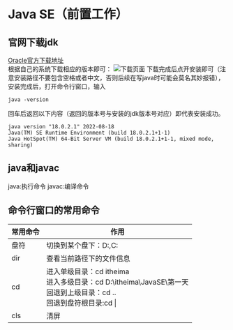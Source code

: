 # Java SE（前置工作）
## 官网下载jdk
[Oracle官方下载地址](https://www.oracle.com/java/technologies/downloads/ 'jdk18下载地址')<br>
根据自己的系统下载相应的版本即可：
![下载页面](https://s2.loli.net/2022/08/19/mVtPj4izaYfJwFe.png)
下载完成后点开安装即可（注意安装路径不要包含空格或者中文，否则后续在写java时可能会莫名其妙报错），安装完成后，打开命令行窗口，输入

    java -version
    
回车后返回以下内容（返回的版本号与安装的jdk版本号对应）即代表安装成功。

    java version "18.0.2.1" 2022-08-18
    Java(TM) SE Runtime Environment (build 18.0.2.1+1-1)
    Java HotSpot(TM) 64-Bit Server VM (build 18.0.2.1+1-1, mixed mode, sharing)
    
## java和javac
java:执行命令
javac:编译命令

## 命令行窗口的常用命令
|常用命令|作用|
|---|---|
|盘符|切换到某个盘下：D:,C:|
|dir|查看当前路径下的文件信息|
|cd|进入单级目录：cd itheima<br>进入多级目录：cd D:\itheima\JavaSE\第一天<br>回退到上级目录：cd ..<br>回退到盘符根目录:cd \|
|cls|清屏|

